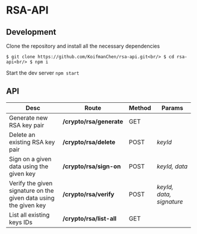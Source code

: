 # RSA-API

## Development
Clone the repository and install all the necessary dependencies

`
$ git clone https://github.com/KoifmanChen/rsa-api.git<br/>
$ cd rsa-api<br/>
$ npm i
`

Start the dev server
`npm start`

## API


Desc | Route | Method | Params
------------ | ------------- | ------------- | -------------
Generate new RSA key pair | **/crypto/rsa/generate** | GET |
Delete an existing RSA key pair | **/crypto/rsa/delete** | POST | *keyId*
Sign on a given data using the given key | **/crypto/rsa/sign-on** | POST | *keyId, data*
Verify the given signature on the given data using the given key | **/crypto/rsa/verify** | POST | *keyId, data, signature*
List all existing keys IDs | **/crypto/rsa/list-all** | GET |
